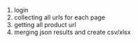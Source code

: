 1. login
2. collecting all urls for each page
3. getting all product url 
4. merging json results and create csv/xlsx